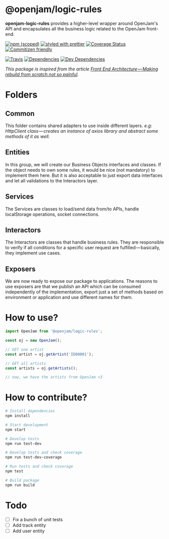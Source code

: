 # @openjam/logic-rules

**openjam-logic-rules** provides a higher-level wrapper around OpenJam's API and encapsulates all the business logic related to the OpenJam front-end.

[![npm (scoped)](https://img.shields.io/npm/v/@openjam/logic-rules.svg?style=flat)](https://www.npmjs.com/package/@openjam/logic-rules)
[![styled with prettier](https://img.shields.io/badge/styled_with-prettier-ff69b4.svg)](https://github.com/prettier/prettier)
[![Coverage Status](https://img.shields.io/coveralls/openjam-eu/openjam-logic-rules.svg)](https://coveralls.io/github/openjam-eu/openjam-logic-rules)
[![Commitizen friendly](https://img.shields.io/badge/commitizen-friendly-brightgreen.svg)](http://commitizen.github.io/cz-cli/)

[![Travis](https://img.shields.io/travis/openjam-eu/openjam-logic-rules.svg)](https://travis-ci.org/openjam-eu/openjam-logic-rules)
[![ Dependencies](https://david-dm.org/openjam-eu/openjam-logic-rules.svg)](https://david-dm.org/openjam-eu/openjam-logic-rules)
[![Dev Dependencies](https://david-dm.org/openjam-eu/openjam-logic-rules/dev-status.svg)](https://david-dm.org/openjam-eu/openjam-logic-rules?type=dev)

_This package is inspired from the article [Front End Architecture — Making rebuild from scratch not so painful](https://medium.com/car2godevs/front-end-architecture-making-rebuild-from-scratch-not-so-painful-7b2232dc1666)._

# Folders

## Common

This folder contains shared adapters to use inside different layers. _e.g: HttpClient class — creates an instance of axios library and abstract some methods of it as well._

## Entities

In this group, we will create our Business Objects interfaces and classes. If the object needs to own some rules, it would be nice (not mandatory) to implement them here. But it is also acceptable to just export data interfaces and let all validations to the Interactors layer.

## Services

The Services are classes to load/send data from/to APIs, handle localStorage operations, socket connections.

## Interactors

The Interactors are classes that handle business rules. They are responsible to verify if all conditions for a specific user request are fulfilled — basically, they implement use cases.

## Exposers

We are now ready to expose our package to applications. The reasons to use exposers are that we publish an API which can be consumed independently of the implementation, export just a set of methods based on environment or application and use different names for them.

# How to use?

```ts
import OpenJam from '@openjam/logic-rules';

const oj = new OpenJam();

// GET one artist
const artist = oj.getArtist('ID00001');

// GET all artists
const artists = oj.getArtists();

// now, we have the artists from OpenJam <3
```

# How to contribute?

```bash
# Install dependencies
npm install

# Start development
npm start

# Develop tests
npm run test-dev

# Develop tests and check coverage
npm run test-dev-coverage

# Run tests and check coverage
npm test

# Build package
npm run build
```

# Todo

- [ ] Fix a bunch of unit tests
- [ ] Add track entity
- [ ] Add user entity
